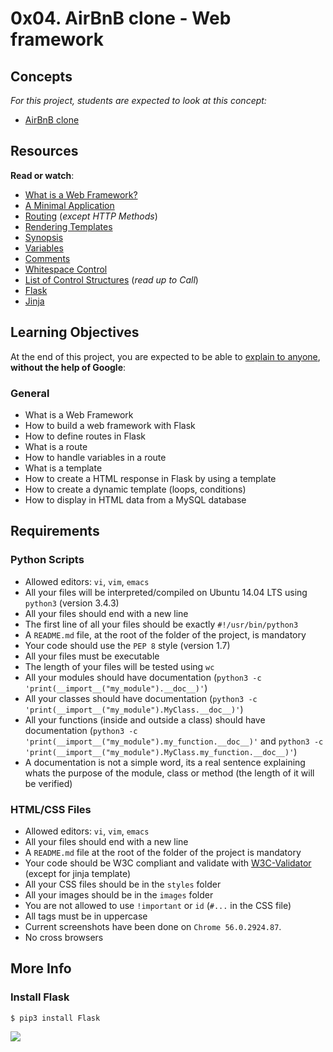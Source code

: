 # 0x04. AirBnB clone - Web framework

## Concepts

_For this project, students are expected to look at this concept:_

-   [AirBnB clone](https://intranet.hbtn.io/concepts/74)

## Resources

**Read or watch**:

-   [What is a Web Framework?](https://intranet.hbtn.io/rltoken/iWopX7mh5JZI0BtpNmMOCA "What is a Web Framework?")
-   [A Minimal Application](https://intranet.hbtn.io/rltoken/aY1qkYlIbCDDULBN6nJNYA "A Minimal Application")
-   [Routing](https://intranet.hbtn.io/rltoken/bAqYEpI4Ph-zLU7EM8iXjg "Routing")  (_except HTTP Methods_)
-   [Rendering Templates](https://intranet.hbtn.io/rltoken/mpA3GC0bX8WOHO15xUL2Yw "Rendering Templates")
-   [Synopsis](https://intranet.hbtn.io/rltoken/-JZxrxnDnOID141U1qDcew "Synopsis")
-   [Variables](https://intranet.hbtn.io/rltoken/-qwqxJ6YyQ7Z9JvvPIE1AA "Variables")
-   [Comments](https://intranet.hbtn.io/rltoken/TsdwbqCk1utlpeOhc5eUFg "Comments")
-   [Whitespace Control](https://intranet.hbtn.io/rltoken/NR5WFn7I6qUTh-b70Od69Q "Whitespace Control")
-   [List of Control Structures](https://intranet.hbtn.io/rltoken/pyvwBzYKgoDeNQ6_QIwUsw "List of Control Structures")  (_read up to Call_)
-   [Flask](https://intranet.hbtn.io/rltoken/k2C-4UmlYXgA6oMgO7fLgg "Flask")
-   [Jinja](https://intranet.hbtn.io/rltoken/fid5cMJKYMaRJqL60PlUew "Jinja")

## Learning Objectives

At the end of this project, you are expected to be able to  [explain to anyone](https://intranet.hbtn.io/rltoken/kGCHY64UciygJ4I0ANPGCA "explain to anyone"),  **without the help of Google**:

### General

-   What is a Web Framework
-   How to build a web framework with Flask
-   How to define routes in Flask
-   What is a route
-   How to handle variables in a route
-   What is a template
-   How to create a HTML response in Flask by using a template
-   How to create a dynamic template (loops, conditions)
-   How to display in HTML data from a MySQL database

## Requirements

### Python Scripts

-   Allowed editors:  `vi`,  `vim`,  `emacs`
-   All your files will be interpreted/compiled on Ubuntu 14.04 LTS using  `python3`  (version 3.4.3)
-   All your files should end with a new line
-   The first line of all your files should be exactly  `#!/usr/bin/python3`
-   A  `README.md`  file, at the root of the folder of the project, is mandatory
-   Your code should use the  `PEP 8`  style (version 1.7)
-   All your files must be executable
-   The length of your files will be tested using  `wc`
-   All your modules should have documentation (`python3 -c 'print(__import__("my_module").__doc__)'`)
-   All your classes should have documentation (`python3 -c 'print(__import__("my_module").MyClass.__doc__)'`)
-   All your functions (inside and outside a class) should have documentation (`python3 -c 'print(__import__("my_module").my_function.__doc__)'`  and  `python3 -c 'print(__import__("my_module").MyClass.my_function.__doc__)'`)
-   A documentation is not a simple word, its a real sentence explaining whats the purpose of the module, class or method (the length of it will be verified)

### HTML/CSS Files

-   Allowed editors:  `vi`,  `vim`,  `emacs`
-   All your files should end with a new line
-   A  `README.md`  file at the root of the folder of the project is mandatory
-   Your code should be W3C compliant and validate with  [W3C-Validator](https://intranet.hbtn.io/rltoken/nx649rCOtVwREiT1Y3VR9w "W3C-Validator")  (except for jinja template)
-   All your CSS files should be in the  `styles`  folder
-   All your images should be in the  `images`  folder
-   You are not allowed to use  `!important`  or  `id`  (`#...`  in the CSS file)
-   All tags must be in uppercase
-   Current screenshots have been done on  `Chrome 56.0.2924.87`.
-   No cross browsers

## More Info

### Install Flask

```
$ pip3 install Flask
```

![](https://s3.amazonaws.com/intranet-projects-files/concepts/74/hbnb_step3.png)
